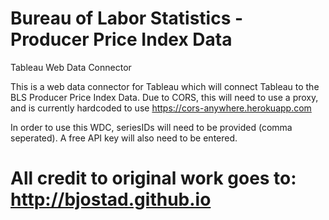 # Bureau of Labor Statistics - Producer Price Index Data
 Tableau Web Data Connector

This is a web data connector for Tableau which will connect Tableau to the BLS Producer Price Index Data. Due to CORS, this will need to use a proxy, and is currently hardcoded to use https://cors-anywhere.herokuapp.com

In order to use this WDC, seriesIDs will need to be provided (comma seperated). A free API key will also need to be entered.

# All credit to original work goes to: http://bjostad.github.io
